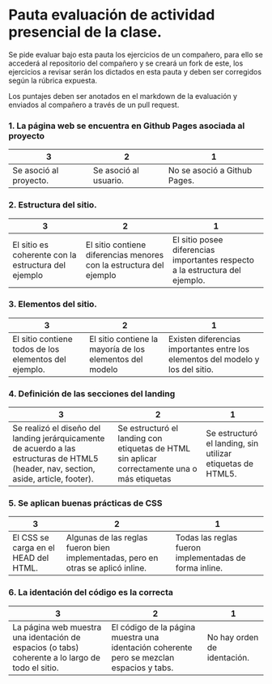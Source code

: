 # Pauta evaluación de actividad presencial de la clase.

Se pide evaluar bajo esta pauta los ejercicios de un compañero, para ello se accederá al repositorio del compañero y se creará un fork de este, los ejercicios a revisar serán los dictados en esta pauta y deben ser corregidos según la rúbrica expuesta.

Los puntajes deben ser anotados en el markdown de la evaluación y enviados al compañero a través de un pull request.

### 1. La página web se encuentra en Github Pages asociada al proyecto

| 3 | 2 | 1 |
|---|---|---|
|Se asoció al proyecto.|Se asoció al usuario.|No se asoció a Github Pages.

### 2. Estructura del sitio.

| 3 | 2 | 1 |
|---|---|---|
|El sitio es coherente con la estructura del ejemplo|El sitio contiene diferencias menores con la estructura del ejemplo|El sitio posee diferencias importantes respecto a la estructura del ejemplo.

### 3. Elementos del sitio.

| 3 | 2 | 1 |
|---|---|---|
|El sitio contiene todos de los elementos del ejemplo.|El sitio contiene la mayoría de los elementos del modelo|Existen diferencias importantes entre los elementos del modelo y los del sitio.

### 4. Definición de las secciones del landing

| 3 | 2 | 1 |
|---|---|---|
|Se realizó el diseño del landing jerárquicamente de acuerdo a las estructuras de HTML5 (header, nav, section, aside, article, footer).|Se estructuró el landing con etiquetas de HTML sin aplicar correctamente una o más etiquetas|Se estructuró el landing, sin utilizar etiquetas de HTML5.

### 5. Se aplican buenas prácticas de CSS

| 3 | 2 | 1 |
|---|---|---|
|El CSS se carga en el HEAD del HTML.|Algunas de las reglas fueron bien implementadas, pero en otras se aplicó inline.|Todas las reglas fueron implementadas de forma inline.

### 6. La identación del código es la correcta

| 3 | 2 | 1 |
|---|---|---|
|La página web muestra una identación de espacios (o tabs) coherente a lo largo de todo el sitio.|El código de la página muestra una identación coherente pero se mezclan espacios y tabs.|No hay orden de identación.
